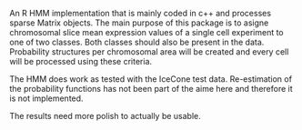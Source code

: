 An R HMM implementation that is mainly coded in c++ and processes sparse Matrix objects.
The main purpose of this package is to asigne chromosomal slice mean expression values of a single cell experiment to one of two classes.
Both classes should also be present in the data.
Probability structures per chromosomal area will be created and every cell will be processed using these criteria.

The HMM does work as tested with the IceCone test data. Re-estimation of the probability functions has not been part of the aime here and therefore it is not implemented.

The results need more polish to actually be usable.


